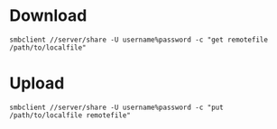 # Download
```
smbclient //server/share -U username%password -c "get remotefile /path/to/localfile"
```
# Upload
```
smbclient //server/share -U username%password -c "put /path/to/localfile remotefile"
```
